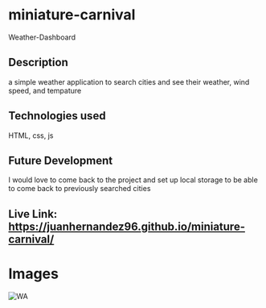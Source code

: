 # miniature-carnival
Weather-Dashboard

## Description
a simple weather application to search cities and see their weather, wind speed, and tempature

## Technologies used
HTML, css, js

## Future Development
I would love to come back to the project and set up local storage to be able to 
come back to previously searched cities

## Live Link: https://juanhernandez96.github.io/miniature-carnival/

# Images
![WA](https://user-images.githubusercontent.com/82243388/134676883-aa9b1e20-78ae-4aa3-bc28-97b58c5cdf1c.PNG)
